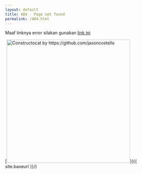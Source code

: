 ```yaml
---
layout: default
title: 404 - Page not found
permalink: /404.html
---
```


Maaf linknya error silakan gunakan <a href="/" class="inline-block rounded-lg font-medium leading-none py-2 px-3 focus:outline-none bg-orange-200 text-purple-700">link ini</a>

[<img src="{{ site.baseurl }}/images/404.jpg" alt="Constructocat by https://github.com/jasoncostello" style="width: 400px;"/>]({{ site.baseurl }}/)
